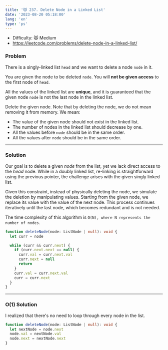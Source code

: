 ```yaml
---
title: '😾 237. Delete Node in a Linked List'
date: '2023-08-20 05:18:00'
lang: 'en'
type: 'ps'
---
```


- Difficulty: 😾 Medium
- https://leetcode.com/problems/delete-node-in-a-linked-list/

### Problem

There is a singly-linked list `head` and we want to delete a node `node` in it.

You are given the node to be deleted `node`. You will **not be given access** to the first node of `head`.

All the values of the linked list are **unique**, and it is guaranteed that the given node `node` is not the last node in the linked list.

Delete the given node. Note that by deleting the node, we do not mean removing it from memory. We mean:

- The value of the given node should not exist in the linked list.
- The number of nodes in the linked list should decrease by one.
- All the values before `node` should be in the same order.
- All the values after `node` should be in the same order.

---

### Solution

Our goal is to delete a given _node_ from the list, yet we lack direct access to the _head_ node.
While in a doubly linked list, re-linking is straightforward using the previous pointer, the challenge arises with the given singly linked list.

Given this constraint, instead of physically deleting the node, we simulate the deletion by manipulating values. Starting from the given node, we replace its value with the value of the next node. This process continues iteratively until the last node, which becomes redundant and is not needed.

The time complexity of this algorithm is `O(N), where N represents the number of nodes`.

```ts
function deleteNode(node: ListNode | null): void {
  let curr = node

  while (curr && curr.next) {
    if (curr.next.next == null) {
      curr.val = curr.next.val
      curr.next = null
      return
    }
    curr.val = curr.next.val
    curr = curr.next
  }
}
```

---

### O(1) Solution

I realized that there's no need to loop through every node in the list.

```ts
function deleteNode(node: ListNode | null): void {
  let nextNode = node.next
  node.val = nextNode.val
  node.next = nextNode.next
}
```
